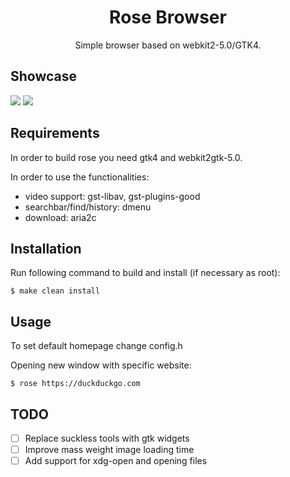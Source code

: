 <h1 align="center">Rose Browser</h1>
<p align="center">Simple browser based on webkit2-5.0/GTK4.</p>

## Showcase

<img src="https://github.com/mini-rose/rose/blob/master/.github/screenshots/homepage.png?raw=true">
<img src="https://github.com/mini-rose/rose/blob/master/.github/screenshots/youtube.png?raw=true">

## Requirements
In order to build rose you need gtk4 and webkit2gtk-5.0.

In order to use the functionalities:
  - video support: gst-libav, gst-plugins-good
  - searchbar/find/history: dmenu
  - download: aria2c

## Installation

Run following command to build and install
(if necessary as root):

```$ make clean install```

## Usage

To set default homepage change config.h

Opening new window with specific website:

```$ rose https://duckduckgo.com```

## TODO
- [ ] Replace suckless tools with gtk widgets
- [ ] Improve mass weight image loading time
- [ ] Add support for xdg-open and opening files
